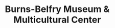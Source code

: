 ---
layout: repo
title: "Burns-Belfry Museum & Multicultural Center"
id: 24079
permalink: repos/24079/
---